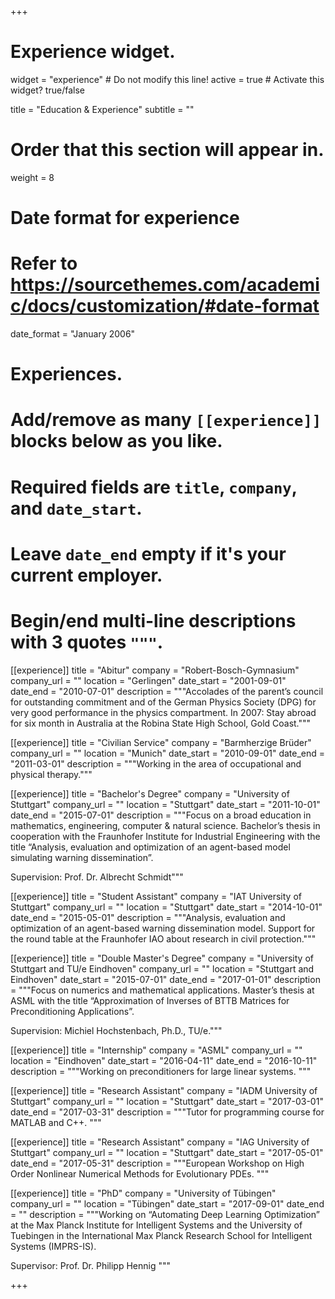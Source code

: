 +++
# Experience widget.
widget = "experience"  # Do not modify this line!
active = true  # Activate this widget? true/false

title = "Education & Experience"
subtitle = ""

# Order that this section will appear in.
weight = 8

# Date format for experience
#   Refer to https://sourcethemes.com/academic/docs/customization/#date-format
date_format = "January 2006"

# Experiences.
#   Add/remove as many `[[experience]]` blocks below as you like.
#   Required fields are `title`, `company`, and `date_start`.
#   Leave `date_end` empty if it's your current employer.
#   Begin/end multi-line descriptions with 3 quotes `"""`.
[[experience]]
  title = "Abitur"
  company = "Robert-Bosch-Gymnasium"
  company_url = ""
  location = "Gerlingen"
  date_start = "2001-09-01"
  date_end = "2010-07-01"
  description = """Accolades of the parent’s council for outstanding commitment
and of the German Physics Society (DPG) for very
good performance in the physics compartment.
In 2007: Stay abroad for six month in Australia at the
Robina State High School, Gold Coast."""

[[experience]]
  title = "Civilian Service"
  company = "Barmherzige Brüder"
  company_url = ""
  location = "Munich"
  date_start = "2010-09-01"
  date_end = "2011-03-01"
  description = """Working in the area of occupational and physical therapy."""

[[experience]]
  title = "Bachelor's Degree"
  company = "University of Stuttgart"
  company_url = ""
  location = "Stuttgart"
  date_start = "2011-10-01"
  date_end = "2015-07-01"
  description = """Focus on a broad education in mathematics,
engineering, computer & natural science.
Bachelor’s thesis in cooperation with the Fraunhofer
Institute for Industrial Engineering with the title
“Analysis, evaluation and optimization of an agent-based
model simulating warning dissemination”.

Supervision: Prof. Dr. Albrecht Schmidt"""

[[experience]]
  title = "Student Assistant"
  company = "IAT University of Stuttgart"
  company_url = ""
  location = "Stuttgart"
  date_start = "2014-10-01"
  date_end = "2015-05-01"
  description = """Analysis, evaluation and optimization of an agent-based
warning dissemination model. Support for the round
table at the Fraunhofer IAO about research in civil protection."""

[[experience]]
  title = "Double Master's Degree"
  company = "University of Stuttgart and TU/e Eindhoven"
  company_url = ""
  location = "Stuttgart and Eindhoven"
  date_start = "2015-07-01"
  date_end = "2017-01-01"
  description = """Focus on numerics and mathematical applications.
Master’s thesis at ASML with the title
“Approximation of Inverses of BTTB Matrices for
Preconditioning Applications”.

Supervision: Michiel Hochstenbach, Ph.D., TU/e."""

[[experience]]
  title = "Internship"
  company = "ASML"
  company_url = ""
  location = "Eindhoven"
  date_start = "2016-04-11"
  date_end = "2016-10-11"
  description = """Working on preconditioners for large linear systems. """

[[experience]]
  title = "Research Assistant"
  company = "IADM University of Stuttgart"
  company_url = ""
  location = "Stuttgart"
  date_start = "2017-03-01"
  date_end = "2017-03-31"
  description = """Tutor for programming course for MATLAB and C++. """

[[experience]]
  title = "Research Assistant"
  company = "IAG University of Stuttgart"
  company_url = ""
  location = "Stuttgart"
  date_start = "2017-05-01"
  date_end = "2017-05-31"
  description = """European Workshop on High Order Nonlinear
Numerical Methods for Evolutionary PDEs. """

[[experience]]
  title = "PhD"
  company = "University of Tübingen"
  company_url = ""
  location = "Tübingen"
  date_start = "2017-09-01"
  date_end = ""
  description = """Working on “Automating Deep Learning Optimization” at
the Max Planck Institute for Intelligent Systems and the
University of Tuebingen in the International Max Planck Research School for
Intelligent Systems (IMPRS-IS).

Supervisor: Prof. Dr. Philipp Hennig """

+++
